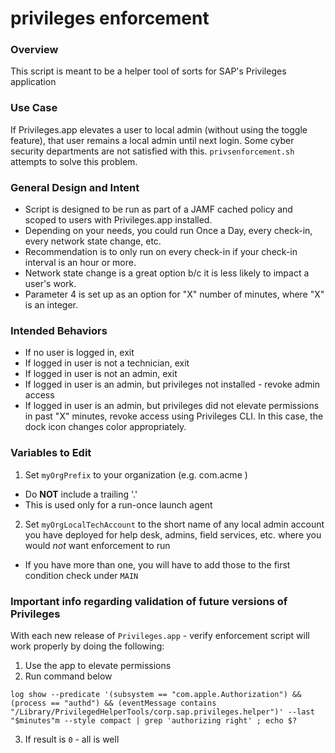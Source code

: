 # privileges enforcement

### Overview
This script is meant to be a helper tool of sorts for SAP's Privileges application

### Use Case
If Privileges.app elevates a user to local admin (without using the toggle feature), that user remains a local admin until next login.  Some cyber security departments are not satisfied with this.  `privsenforcement.sh` attempts to solve this problem.

### General Design and Intent
- Script is designed to be run as part of a JAMF cached policy and scoped to users with Privileges.app installed.  
- Depending on your needs, you could run Once a Day, every check-in, every network state change, etc.  
- Recommendation is to only run on every check-in if your check-in interval is an hour or more.  
- Network state change is a great option b/c it is less likely to impact a user's work.  
- Parameter 4 is set up as an option for "X" number of minutes, where "X" is an integer.

### Intended Behaviors
- If no user is logged in, exit  
- If logged in user is not a technician, exit
- If logged in user is not an admin, exit  
- If logged in user is an admin, but privileges not installed - revoke admin access  
- If logged in user is an admin, but privileges did not elevate permissions in past "X" minutes, revoke access using Privileges CLI.  In this case, the dock icon changes color appropriately.  

### Variables to Edit
1. Set `myOrgPrefix` to your organization (e.g. com.acme )
  - Do __NOT__ include a trailing '.'
  - This is used only for a run-once launch agent  
2. Set `myOrgLocalTechAccount` to the short name of any local admin account you have deployed for help desk, admins, field services, etc. where you would _not_ want enforcement to run  
  - If you have more than one, you will have to add those to the first condition check under `MAIN`  

### Important info regarding validation of future versions of Privileges
With each new release of `Privileges.app` - verify enforcement script will work properly by doing the following:

1. Use the app to elevate permissions
2. Run command below

`log show --predicate '(subsystem == "com.apple.Authorization") && (process == "authd") && (eventMessage contains "/Library/PrivilegedHelperTools/corp.sap.privileges.helper")' --last "$minutes"m --style compact | grep 'authorizing right' ; echo $?`

3. If result is `0` - all is well
